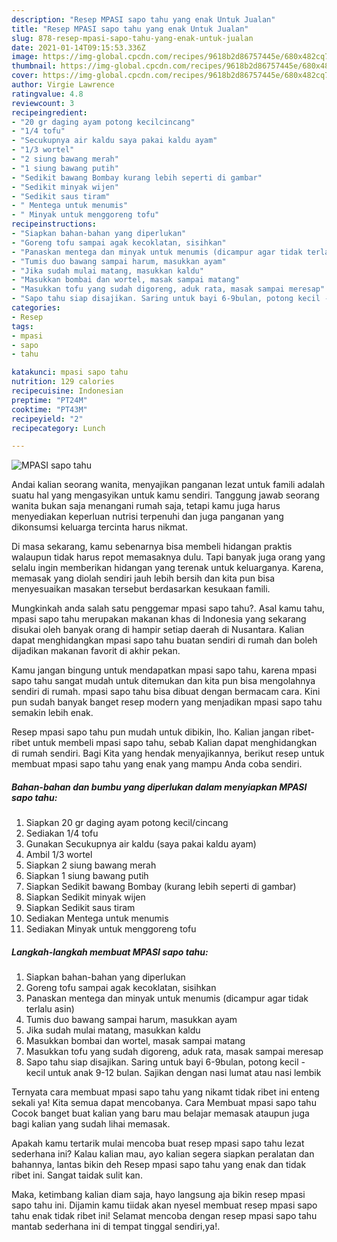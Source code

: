 ```yaml
---
description: "Resep MPASI sapo tahu yang enak Untuk Jualan"
title: "Resep MPASI sapo tahu yang enak Untuk Jualan"
slug: 878-resep-mpasi-sapo-tahu-yang-enak-untuk-jualan
date: 2021-01-14T09:15:53.336Z
image: https://img-global.cpcdn.com/recipes/9618b2d86757445e/680x482cq70/mpasi-sapo-tahu-foto-resep-utama.jpg
thumbnail: https://img-global.cpcdn.com/recipes/9618b2d86757445e/680x482cq70/mpasi-sapo-tahu-foto-resep-utama.jpg
cover: https://img-global.cpcdn.com/recipes/9618b2d86757445e/680x482cq70/mpasi-sapo-tahu-foto-resep-utama.jpg
author: Virgie Lawrence
ratingvalue: 4.8
reviewcount: 3
recipeingredient:
- "20 gr daging ayam potong kecilcincang"
- "1/4 tofu"
- "Secukupnya air kaldu saya pakai kaldu ayam"
- "1/3 wortel"
- "2 siung bawang merah"
- "1 siung bawang putih"
- "Sedikit bawang Bombay kurang lebih seperti di gambar"
- "Sedikit minyak wijen"
- "Sedikit saus tiram"
- " Mentega untuk menumis"
- " Minyak untuk menggoreng tofu"
recipeinstructions:
- "Siapkan bahan-bahan yang diperlukan"
- "Goreng tofu sampai agak kecoklatan, sisihkan"
- "Panaskan mentega dan minyak untuk menumis (dicampur agar tidak terlalu asin)"
- "Tumis duo bawang sampai harum, masukkan ayam"
- "Jika sudah mulai matang, masukkan kaldu"
- "Masukkan bombai dan wortel, masak sampai matang"
- "Masukkan tofu yang sudah digoreng, aduk rata, masak sampai meresap"
- "Sapo tahu siap disajikan. Saring untuk bayi 6-9bulan, potong kecil - kecil untuk anak 9-12 bulan. Sajikan dengan nasi lumat atau nasi lembik"
categories:
- Resep
tags:
- mpasi
- sapo
- tahu

katakunci: mpasi sapo tahu 
nutrition: 129 calories
recipecuisine: Indonesian
preptime: "PT24M"
cooktime: "PT43M"
recipeyield: "2"
recipecategory: Lunch

---
```



![MPASI sapo tahu](https://img-global.cpcdn.com/recipes/9618b2d86757445e/680x482cq70/mpasi-sapo-tahu-foto-resep-utama.jpg)

Andai kalian seorang wanita, menyajikan panganan lezat untuk famili adalah suatu hal yang mengasyikan untuk kamu sendiri. Tanggung jawab seorang  wanita bukan saja menangani rumah saja, tetapi kamu juga harus menyediakan keperluan nutrisi terpenuhi dan juga panganan yang dikonsumsi keluarga tercinta harus nikmat.

Di masa  sekarang, kamu sebenarnya bisa membeli hidangan praktis walaupun tidak harus repot memasaknya dulu. Tapi banyak juga orang yang selalu ingin memberikan hidangan yang terenak untuk keluarganya. Karena, memasak yang diolah sendiri jauh lebih bersih dan kita pun bisa menyesuaikan masakan tersebut berdasarkan kesukaan famili. 



Mungkinkah anda salah satu penggemar mpasi sapo tahu?. Asal kamu tahu, mpasi sapo tahu merupakan makanan khas di Indonesia yang sekarang disukai oleh banyak orang di hampir setiap daerah di Nusantara. Kalian dapat menghidangkan mpasi sapo tahu buatan sendiri di rumah dan boleh dijadikan makanan favorit di akhir pekan.

Kamu jangan bingung untuk mendapatkan mpasi sapo tahu, karena mpasi sapo tahu sangat mudah untuk ditemukan dan kita pun bisa mengolahnya sendiri di rumah. mpasi sapo tahu bisa dibuat dengan bermacam cara. Kini pun sudah banyak banget resep modern yang menjadikan mpasi sapo tahu semakin lebih enak.

Resep mpasi sapo tahu pun mudah untuk dibikin, lho. Kalian jangan ribet-ribet untuk membeli mpasi sapo tahu, sebab Kalian dapat menghidangkan di rumah sendiri. Bagi Kita yang hendak menyajikannya, berikut resep untuk membuat mpasi sapo tahu yang enak yang mampu Anda coba sendiri.

<!--inarticleads1-->

##### Bahan-bahan dan bumbu yang diperlukan dalam menyiapkan MPASI sapo tahu:

1. Siapkan 20 gr daging ayam potong kecil/cincang
1. Sediakan 1/4 tofu
1. Gunakan Secukupnya air kaldu (saya pakai kaldu ayam)
1. Ambil 1/3 wortel
1. Siapkan 2 siung bawang merah
1. Siapkan 1 siung bawang putih
1. Siapkan Sedikit bawang Bombay (kurang lebih seperti di gambar)
1. Siapkan Sedikit minyak wijen
1. Siapkan Sedikit saus tiram
1. Sediakan  Mentega untuk menumis
1. Sediakan  Minyak untuk menggoreng tofu




<!--inarticleads2-->

##### Langkah-langkah membuat MPASI sapo tahu:

1. Siapkan bahan-bahan yang diperlukan
1. Goreng tofu sampai agak kecoklatan, sisihkan
1. Panaskan mentega dan minyak untuk menumis (dicampur agar tidak terlalu asin)
1. Tumis duo bawang sampai harum, masukkan ayam
1. Jika sudah mulai matang, masukkan kaldu
1. Masukkan bombai dan wortel, masak sampai matang
1. Masukkan tofu yang sudah digoreng, aduk rata, masak sampai meresap
1. Sapo tahu siap disajikan. Saring untuk bayi 6-9bulan, potong kecil - kecil untuk anak 9-12 bulan. Sajikan dengan nasi lumat atau nasi lembik




Ternyata cara membuat mpasi sapo tahu yang nikamt tidak ribet ini enteng sekali ya! Kita semua dapat mencobanya. Cara Membuat mpasi sapo tahu Cocok banget buat kalian yang baru mau belajar memasak ataupun juga bagi kalian yang sudah lihai memasak.

Apakah kamu tertarik mulai mencoba buat resep mpasi sapo tahu lezat sederhana ini? Kalau kalian mau, ayo kalian segera siapkan peralatan dan bahannya, lantas bikin deh Resep mpasi sapo tahu yang enak dan tidak ribet ini. Sangat taidak sulit kan. 

Maka, ketimbang kalian diam saja, hayo langsung aja bikin resep mpasi sapo tahu ini. Dijamin kamu tiidak akan nyesel membuat resep mpasi sapo tahu enak tidak ribet ini! Selamat mencoba dengan resep mpasi sapo tahu mantab sederhana ini di tempat tinggal sendiri,ya!.

